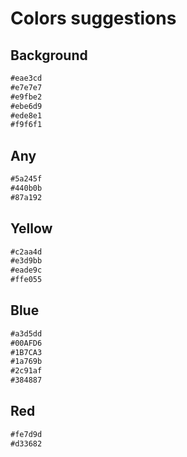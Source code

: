 # Colors suggestions

## Background

```txt
#eae3cd
#e7e7e7
#e9fbe2
#ebe6d9
#ede8e1
#f9f6f1
```

## Any

```txt
#5a245f
#440b0b
#87a192
```

## Yellow

```txt
#c2aa4d
#e3d9bb
#eade9c
#ffe055
```

## Blue

```txt
#a3d5dd
#00AFD6
#1B7CA3
#1a769b
#2c91af
#384887
```

## Red

```txt
#fe7d9d
#d33682
```